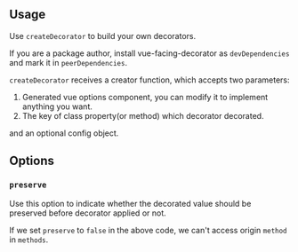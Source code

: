## Usage

Use `createDecorator` to build your own decorators. 

If you are a package author, install vue-facing-decorator as `devDependencies` and mark it in `peerDependencies`.

`createDecorator` receives a creator function, which accepts two parameters: 
1. Generated vue options component, you can modify it to implement anything you want.
2. The key of class property(or method) which decorator decorated.

and an optional config object.

[](./code-usage.ts ':include :type=code typescript')

## Options

### `preserve`

Use this option to indicate whether the decorated value should be preserved before decorator applied or not.

[](./code-usage.ts ':include :type=code typescript')

If we set `preserve` to `false` in the above code, we can't access origin `method` in `methods`.